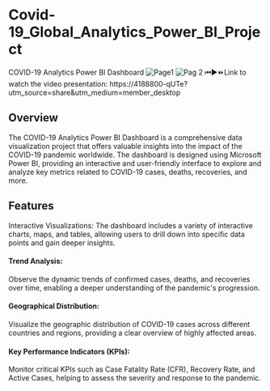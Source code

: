 
# Covid-19_Global_Analytics_Power_BI_Project

COVID-19 Analytics Power BI Dashboard
![Page1](https://github.com/arbalu03/Power-BI-final-Proj/assets/136765506/949f21b3-1374-4f77-a18b-fa2b304eb584)
![Pag 2](https://github.com/arbalu03/Power-BI-final-Proj/assets/136765506/a08c46ae-47b9-40bd-abbf-a1fb4b02ad41)
⏮▶⏩Link to watch the video presentation: https://4188800-qUTe?utm_source=share&utm_medium=member_desktop
## Overview
The COVID-19 Analytics Power BI Dashboard is a comprehensive data visualization project that offers valuable insights into the impact of the COVID-19 pandemic worldwide. The dashboard is designed using Microsoft Power BI, providing an interactive and user-friendly interface to explore and analyze key metrics related to COVID-19 cases, deaths, recoveries, and more.
## Features
Interactive Visualizations: The dashboard includes a variety of interactive charts, maps, and tables, allowing users to drill down into specific data points and gain deeper insights.
#### Trend Analysis: 
Observe the dynamic trends of confirmed cases, deaths, and recoveries over time, enabling a deeper understanding of the pandemic's progression.
#### Geographical Distribution: 
Visualize the geographic distribution of COVID-19 cases across different countries and regions, providing a clear overview of highly affected areas.
#### Key Performance Indicators (KPIs): 
Monitor critical KPIs such as Case Fatality Rate (CFR), Recovery Rate, and Active Cases, helping to assess the severity and response to the pandemic.


